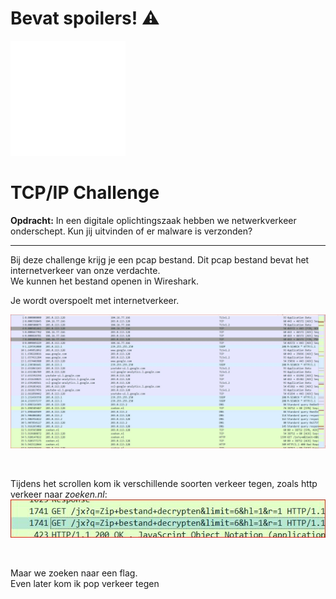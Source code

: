 # **Bevat spoilers!** ⚠️ 

![tcpip-logo](tcpipsvg.svg) 
# TCP/IP Challenge 

**Opdracht:**
In een digitale oplichtingszaak hebben we netwerkverkeer onderschept. Kun jij uitvinden of er malware is verzonden?

<hr>

Bij deze challenge krijg je een pcap bestand. Dit pcap bestand bevat het internetverkeer van onze verdachte.<br> We kunnen het bestand openen in Wireshark.
<br>

Je wordt overspoelt met internetverkeer.
<br>

![netwerk-dump](wireshark.jpg) 

<br>

Tijdens het scrollen kom ik verschillende soorten verkeer tegen, zoals http verkeer naar *zoeken.nl*:
<br>
![zoektermen](zoektermen.jpg) 

<br> 

Maar we zoeken naar een flag. <br>
Even later kom ik pop verkeer tegen
